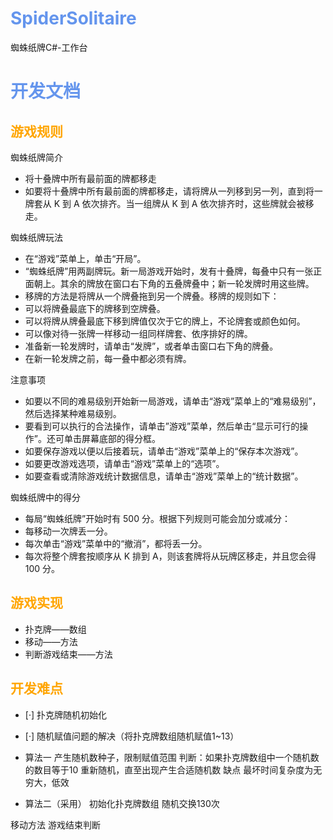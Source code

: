 # <font color = "cornflowerblue">SpiderSolitaire</font>
蜘蛛纸牌C#-工作台

# <font color = "cornflowerblue">开发文档</font>
## <font color = "orange">游戏规则</font>

蜘蛛纸牌简介  
- 将十叠牌中所有最前面的牌都移走
- 如要将十叠牌中所有最前面的牌都移走，请将牌从一列移到另一列，直到将一牌套从 K 到 A 依次排齐。当一组牌从 K 到 A 依次排齐时，这些牌就会被移走。

蜘蛛纸牌玩法
- 在“游戏”菜单上，单击“开局”。
- “蜘蛛纸牌”用两副牌玩。新一局游戏开始时，发有十叠牌，每叠中只有一张正面朝上。其余的牌放在窗口右下角的五叠牌叠中；新一轮发牌时用这些牌。
- 移牌的方法是将牌从一个牌叠拖到另一个牌叠。移牌的规则如下：
- 可以将牌叠最底下的牌移到空牌叠。
- 可以将牌从牌叠最底下移到牌值仅次于它的牌上，不论牌套或颜色如何。
- 可以像对待一张牌一样移动一组同样牌套、依序排好的牌。
- 准备新一轮发牌时，请单击“发牌”，或者单击窗口右下角的牌叠。
- 在新一轮发牌之前，每一叠中都必须有牌。

注意事项
- 如要以不同的难易级别开始新一局游戏，请单击“游戏”菜单上的“难易级别”，然后选择某种难易级别。
- 要看到可以执行的合法操作，请单击”游戏”菜单，然后单击“显示可行的操作”。还可单击屏幕底部的得分框。
- 如要保存游戏以便以后接着玩，请单击“游戏”菜单上的“保存本次游戏”。
- 如要更改游戏选项，请单击“游戏”菜单上的“选项”。
- 如要查看或清除游戏统计数据信息，请单击“游戏”菜单上的“统计数据”。

蜘蛛纸牌中的得分
- 每局“蜘蛛纸牌”开始时有 500 分。根据下列规则可能会加分或减分：
- 每移动一次牌丢一分。
- 每次单击“游戏”菜单中的“撤消”，都将丢一分。
- 每次将整个牌套按顺序从 K 排到 A，则该套牌将从玩牌区移走，并且您会得 100 分。


## <font color = "orange">游戏实现</font>
- 扑克牌——数组
- 移动——方法
- 判断游戏结束——方法

## <font color = "orange">开发难点</font>
- [·] 扑克牌随机初始化
- [·] 随机赋值问题的解决（将扑克牌数组随机赋值1~13）

- 算法一
    产生随机数种子，限制赋值范围
    判断：如果扑克牌数组中一个随机数的数目等于10
    重新随机，直至出现产生合适随机数
    缺点
        最坏时间复杂度为无穷大，低效


- 算法二（采用）
    初始化扑克牌数组
    随机交换130次



移动方法
游戏结束判断
